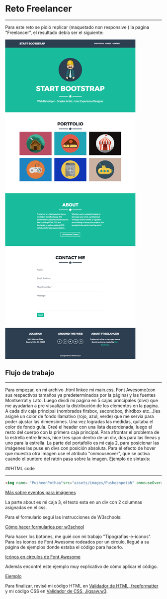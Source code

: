 # Reto Freelancer
***

Para este reto se pidió replicar (maquetado non responsive ) la pagina "Freelancer", el resultado debía ser el siguiente:

![Freelancer Website](docs/fullpage.png)
## Flujo de trabajo
***

Para empezar, en mi archivo .html linkee mi main.css, Font Awesome(con sus respectivos tamaños ya predeterminados por la página) y las fuentes Montserrat y Lato.
 Luego dividí mi pagina en 5 cajas principales (divs) que me ayudarían a pre visualizar la distribución de los elementos en la pagina.
 A cada div caja principal (nombrados firsbox, secondbox, thirdbox etc...)les asigné un color de fondo llamativo (rojo, azul, verde) que me servía para poder ajustar las dimensiones. Una vez logradas las medidas, quitaba el color de fondo guía.
 Creé el header con una lista desordenada, luego el resto del cuerpo con la primera caja principal.
 Para afrontar el problema de la estrella entre líneas, hice tres span dentro de un div, dos para las líneas y uno para la estrella.
 La parte del portafolio es mi caja 2, para posicionar las imágenes las puse en divs con posición absoluta. 
 Para el efecto de hover que muestra otra imagen use el atributo "onmouseover", que se activa cuando el puntero del ratón pasa sobre la imagen. Ejemplo de sintaxis:

##HTML code
***
```html 
<img name= "PusheenPothaa"src="assets/images/Pusheenpotah" onmouseOver="alert('¡Es Leviósa no Leviosaaaaá!)">
```

[Más sobre eventos para imágenes](https://desarrolloweb.com/articulos/441.php "eventos")

La parte about es mi caja 3, el texto esta en un div con 2 columnas asignadas en el css. 

Para el formulario seguí las instrucciones de W3schools:

[Cómo hacer formularios por w3school](https://www.w3schools.com/css/css_form.asp "Formularios")

Para hacer los botones, me guié con mi trabajo "Tipografias-e-iconos".
Para los iconos de Font Awesome rodeados por un círculo, llegué a su página de ejemplos donde estaba el código para hacerlo.

[Icónos en circulos de Font Awesome](http://fontawesome.io/examples/ "iconos en circulos")

Además encontré este ejemplo muy explicativo de cómo aplicar el código.

[Ejemplo](http://jsfiddle.net/sampatbadhe/ocftsLfe/ "ejemplo")

Para finalizar, revisé mi código HTML en [Validador de HTML, freeformatter](https://www.freeformatter.com/html-validator.html "validador HTML") y mi código CSS en [Validador de CSS, Jigsaw.w3](https://jigsaw.w3.org/css-validator/#validate_by_inputl "validador CSS").
